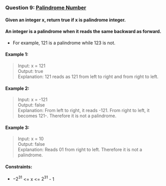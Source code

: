 ### Question 9: [Palindrome Number](https://leetcode-cn.com/problems/palindrome-number/)
#### Given an integer x, return true if x is palindrome integer.
#### An integer is a palindrome when it reads the same backward as forward.
* For example, 121 is a palindrome while 123 is not.

#### Example 1:
> Input: x = 121  
> Output: true  
> Explanation: 121 reads as 121 from left to right and from right to left.

#### Example 2:
> Input: x = -121  
> Output: false  
> Explanation: From left to right, it reads -121. From right to left, it becomes 121-. Therefore it is not a palindrome.

#### Example 3:
> Input: x = 10  
> Output: false  
> Explanation: Reads 01 from right to left. Therefore it is not a palindrome.

#### Constraints:
* $-2^31$ <= x <= $2^31$ - 1
